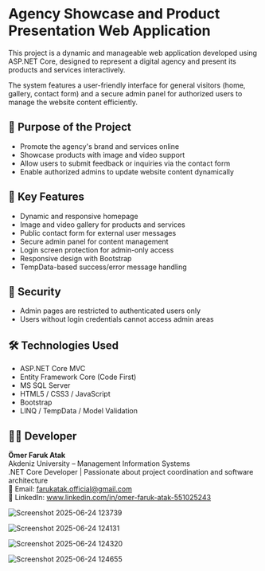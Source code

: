 # Agency Showcase and Product Presentation Web Application

This project is a dynamic and manageable web application developed using ASP.NET Core, designed to represent a digital agency and present its products and services interactively.

The system features a user-friendly interface for general visitors (home, gallery, contact form) and a secure admin panel for authorized users to manage the website content efficiently.

## 🎯 Purpose of the Project

- Promote the agency's brand and services online
- Showcase products with image and video support
- Allow users to submit feedback or inquiries via the contact form
- Enable authorized admins to update website content dynamically

## 🚀 Key Features

- Dynamic and responsive homepage
- Image and video gallery for products and services
- Public contact form for external user messages
- Secure admin panel for content management
- Login screen protection for admin-only access
- Responsive design with Bootstrap
- TempData-based success/error message handling

## 🔐 Security

- Admin pages are restricted to authenticated users only
- Users without login credentials cannot access admin areas

## 🛠️ Technologies Used

- ASP.NET Core MVC
- Entity Framework Core (Code First)
- MS SQL Server
- HTML5 / CSS3 / JavaScript
- Bootstrap
- LINQ / TempData / Model Validation

## 👨‍💻 Developer

**Ömer Faruk Atak**  
Akdeniz University – Management Information Systems  
.NET Core Developer | Passionate about project coordination and software architecture  
📧 Email: farukatak.official@gmail.com  
🔗 LinkedIn: www.linkedin.com/in/omer-faruk-atak-551025243

![Screenshot 2025-06-24 123739](https://github.com/user-attachments/assets/3f32249b-48ec-45d3-9c99-fb7cdbcbc4fa)

![Screenshot 2025-06-24 124131](https://github.com/user-attachments/assets/a9040cec-e3f9-41a5-9d86-37d033dac5a5)

![Screenshot 2025-06-24 124320](https://github.com/user-attachments/assets/1b8b91f9-4874-4688-a15f-6f7621beb8a8)

![Screenshot 2025-06-24 124655](https://github.com/user-attachments/assets/2bc968eb-117f-47cb-ba03-800332d29b63)




